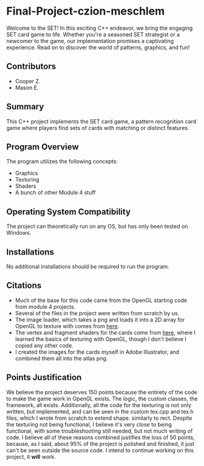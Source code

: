 # Final-Project-czion-meschlem
Welcome to the SET! In this exciting C++ endeavor, we bring the engaging SET card game to life. 
Whether you're a seasoned SET strategist or a newcomer to the game, our implementation promises a captivating experience. Read on to discover the world of patterns, graphics, and fun!


## Contributors
- Cooper Z.
- Mason E.


## Summary
This C++ project implements the SET card game, a pattern recognition card game where players find sets of cards with matching or distinct features.

## Program Overview
The program utilizes the following concepts:
- Graphics
- Texturing
- Shaders
- A bunch of other Module 4 stuff

## Operating System Compatibility
The project can theoretically run on any OS, but has only been tested on Windows.

## Installations
No additional installations should be required to run the program.

## Citations
- Much of the base for this code came from the OpenGL starting code from module 4 projects. 
- Several of the files in the project were written from scratch by us.
- The image loader, which takes a png and loads it into a 2D array for OpenGL to texture with comes from [here](https://github.com/nothings/stb/blob/master/stb_image.h).
- The vertex and fragment shaders for the cards come from [here](https://learnopengl.com/Getting-started/Textures), where I learned the basics of texturing with OpenGL, though I don't believe I copied any other code.
- I created the images for the cards myself in Adobe Illustrator, and combined them all into the atlas png. 

## Points Justification
We believe the project deserves 150 points because the entirety of the code to make the game work in OpenGL exists. The logic, the custom classes, the framework, all exists. 
Additionally, all the code for the texturing is not only written, but implemented, and can be seen in the custom tex.cpp and tex.h files, which I wrote from scratch to extend shape. similarly to rect.
Despite the texturing not being functional, I believe it's very close to being functional, with some troubleshooting still needed, but not much writing of code.
I believe all of these reasons combined justifies the loss of 50 points, because, as I said, about 95% of the project is polished and finished, it just can't be seen outside the source code. 
I intend to continue working on this project, it **will** work. 

